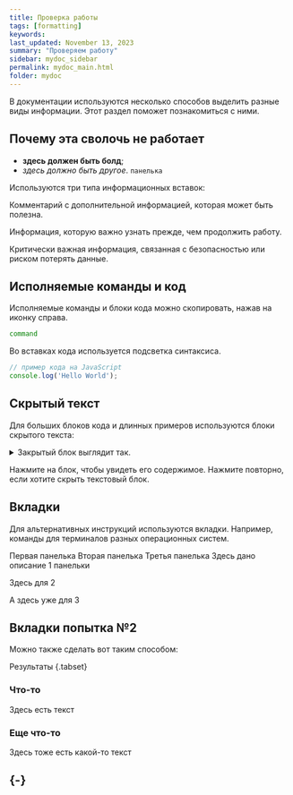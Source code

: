 ```yaml
---
title: Проверка работы
tags: [formatting]
keywords: 
last_updated: November 13, 2023
summary: "Проверяем работу"
sidebar: mydoc_sidebar
permalink: mydoc_main.html
folder: mydoc
---
```


В документации используются несколько способов выделить разные виды информации. Этот раздел поможет познакомиться с ними.

## Почему эта сволочь не работает

- **здесь должен быть болд**;
- *здесь должно быть другое*.
`панелька`

Используются три типа информационных вставок:

<info>Комментарий с дополнительной информацией, которая может быть полезна.</info>

<warn>Информация, которую важно узнать прежде, чем продолжить работу.</warn>

<err>Критически важная информация, связанная с безопасностью или риском потерять данные.</err>

## Исполняемые команды и код

Исполняемые команды и блоки кода можно скопировать, нажав на иконку справа.

```bash
command
```
Во вставках кода используется подсветка синтаксиса.

```javascript
// пример кода на JavaScript
console.log('Hello World');
```

## Скрытый текст

Для больших блоков кода и длинных примеров используются блоки скрытого текста:

<details>
<summary>Закрытый блок выглядит так.</summary>
Пример скрытого текста.
</details>

Нажмите на блок, чтобы увидеть его содержимое. Нажмите повторно, если хотите скрыть текстовый блок.

## Вкладки

Для альтернативных инструкций используются вкладки. Например, команды для терминалов разных операционных систем.

<tabs>
<tablist>
<tab>Первая панелька</tab>
<tab>Вторая панелька</tab>
<tab>Третья панелька</tab>
</tablist>
  
<tabpanel>
Здесь дано описание 1 панельки
  
</tabpanel>
<tabpanel>

Здесь для 2

</tabpanel>
<tabpanel>

А здесь уже для 3

</tabpanel>

</tabs>

## Вкладки попытка №2
Можно также сделать вот таким способом:

Результаты {.tabset}

### Что-то

Здесь есть текст

### Еще что-то

Здесь тоже есть какой-то текст

## {-}







